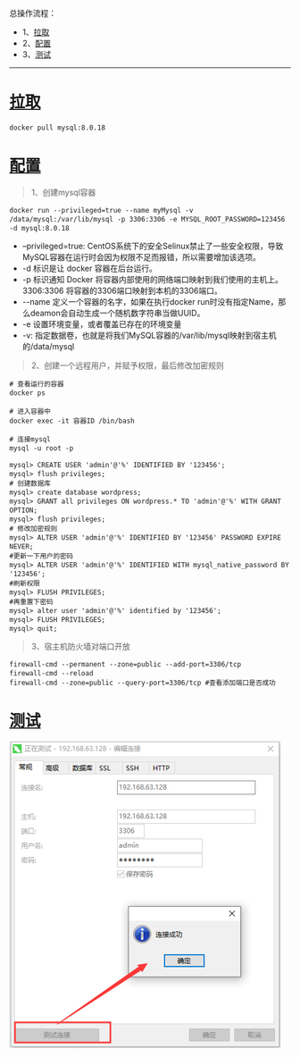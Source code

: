 总操作流程：
- 1、[拉取](#docker-01)
- 2、[配置](#docker-02)
- 3、[测试](#docker-03)

***

# <a name="docker-01" href="#" >拉取</a>

```shell
docker pull mysql:8.0.18
```

# <a name="docker-02" href="#" >配置</a>

> 1、创建mysql容器

```
docker run --privileged=true --name myMysql -v /data/mysql:/var/lib/mysql -p 3306:3306 -e MYSQL_ROOT_PASSWORD=123456 -d mysql:8.0.18
```
- –privileged=true: CentOS系统下的安全Selinux禁止了一些安全权限，导致MySQL容器在运行时会因为权限不足而报错，所以需要增加该选项。
- -d 标识是让 docker 容器在后台运行。
- -p 标识通知 Docker 将容器内部使用的网络端口映射到我们使用的主机上。3306:3306 将容器的3306端口映射到本机的3306端口。
- --name 定义一个容器的名字，如果在执行docker run时没有指定Name，那么deamon会自动生成一个随机数字符串当做UUID。
- -e 设置环境变量，或者覆盖已存在的环境变量
- -v: 指定数据卷，也就是将我们MySQL容器的/var/lib/mysql映射到宿主机的/data/mysql

> 2、创建一个远程用户，并赋予权限，最后修改加密规则

```shell
# 查看运行的容器
docker ps 

# 进入容器中
docker exec -it 容器ID /bin/bash  

# 连接mysql
mysql -u root -p
```

```shell
mysql> CREATE USER 'admin'@'%' IDENTIFIED BY '123456';
mysql> flush privileges;
# 创建数据库
mysql> create database wordpress;
mysql> GRANT all privileges ON wordpress.* TO 'admin'@'%' WITH GRANT OPTION;
mysql> flush privileges; 
# 修改加密规则
mysql> ALTER USER 'admin'@'%' IDENTIFIED BY '123456' PASSWORD EXPIRE NEVER;
#更新一下用户的密码 
mysql> ALTER USER 'admin'@'%' IDENTIFIED WITH mysql_native_password BY '123456';
#刷新权限 
mysql> FLUSH PRIVILEGES;
#再重置下密码
mysql> alter user 'admin'@'%' identified by '123456';
mysql> FLUSH PRIVILEGES;
mysql> quit;
```

> 3、宿主机防火墙对端口开放

```
firewall-cmd --permanent --zone=public --add-port=3306/tcp
firewall-cmd --reload
firewall-cmd --zone=public --query-port=3306/tcp #查看添加端口是否成功
```

# <a name="docker-03" href="#" >测试</a>

![](image/6-1.png)

